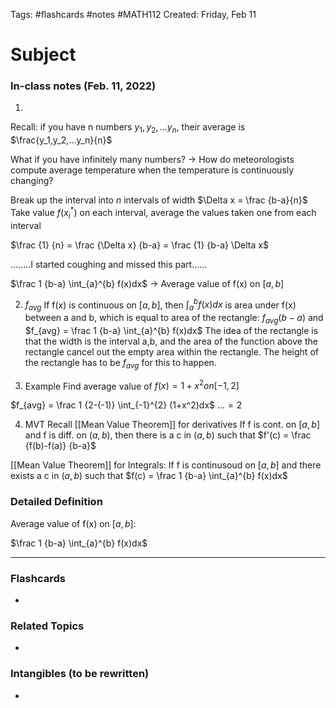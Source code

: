 Tags: #flashcards #notes #MATH112
Created: Friday, Feb 11

# Subject

### In-class notes (Feb. 11, 2022)
1. 
Recall: if you have n numbers $y_1,y_2,...y_n$, their average is $\frac{y_1,y_2,...y_n}{n}$

What if you have infinitely many numbers?
-> How do meteorologists compute average temperature when the temperature is continuously changing?

Break up the interval into $n$ intervals of width $\Delta x = \frac {b-a}{n}$
Take value $f(x_i^*)$ on each interval, average the values taken one from each interval

$\frac {1} {n} = \frac {\Delta x}  {b-a} = \frac {1} {b-a} \Delta x$

........I started coughing and missed this part......

$\frac 1 {b-a} \int_{a}^{b} f(x)dx$
-> Average value of f(x) on $[a,b]$

2. $f_{avg}$
If f(x) is continuous on $[a,b]$, then $\int_{a}^{b} f(x)dx$ is area under f(x) between a and b, which is equal to area of the rectangle: $f_{avg} (b-a)$  and  $f_{avg} = \frac 1 {b-a} \int_{a}^{b} f(x)dx$
The idea of the rectangle is that the width is the interval a,b, and the area of the function above the rectangle cancel out the empty area within the rectangle. The height of the rectangle has to be $f_{avg}$ for this to happen.

3. Example
Find average value of $f(x) = 1+x^2 on [-1, 2]$

$f_{avg} = \frac 1 {2-(-1)} \int_{-1}^{2} (1+x^2)dx$
$... = 2$

4. MVT
Recall [[Mean Value Theorem]] for derivatives
If f is cont. on $[a,b]$ and f is diff. on $(a,b)$, then there is a c in $(a,b)$ such that
$f'(c) = \frac {f(b)-f(a)} {b-a}$

[[Mean Value Theorem]] for Integrals:
If f is continusoud on $[a,b]$ and there exists a c in $(a,b)$ such that
$f(c) = \frac 1 {b-a} \int_{a}^{b} f(x)dx$







### Detailed Definition
Average value of f(x) on $[a,b]$:

$\frac 1 {b-a} \int_{a}^{b} f(x)dx$



---
### Flashcards
- 


### Related Topics
- 

### Intangibles (to be rewritten)
- 